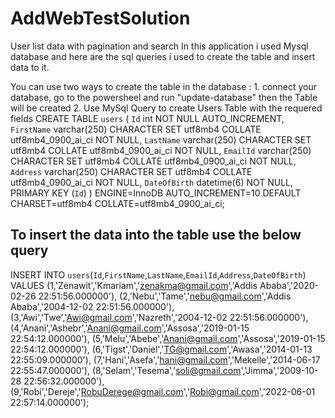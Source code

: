 # AddWebTestSolution
User list data with pagination and search
In this application i used Mysql database and here are the sql queries i used to create the table and insert data to it.

You can use two ways to create the table in the database : 
    1. connect your database, go to the powersheel and run "update-database" then the Table will be created
    2. Use MySql Query to create Users Table with the requered fields 
      CREATE TABLE `users` (
        `Id` int NOT NULL AUTO_INCREMENT,
        `FirstName` varchar(250) CHARACTER SET utf8mb4 COLLATE utf8mb4_0900_ai_ci NOT NULL,
        `LastName` varchar(250) CHARACTER SET utf8mb4 COLLATE utf8mb4_0900_ai_ci NOT NULL,
        `EmailId` varchar(250) CHARACTER SET utf8mb4 COLLATE utf8mb4_0900_ai_ci NOT NULL,
        `Address` varchar(250) CHARACTER SET utf8mb4 COLLATE utf8mb4_0900_ai_ci NOT NULL,
        `DateOfBirth` datetime(6) NOT NULL,
        PRIMARY KEY (`Id`)
      ) ENGINE=InnoDB AUTO_INCREMENT=10 DEFAULT CHARSET=utf8mb4 COLLATE=utf8mb4_0900_ai_ci;
      
## To insert the data into the table use the below query
INSERT  INTO `users`(`Id`,`FirstName`,`LastName`,`EmailId`,`Address`,`DateOfBirth`) 
VALUES (1,'Zenawit','Kmariam','zenakma@gmail.com','Addis Ababa','2020-02-26 22:51:56.000000'),
(2,'Nebu','Tame','nebu@gmail.com','Addis Ababa','2004-12-02 22:51:56.000000'),
(3,'Awi','Twe','Awi@gmail.com','Nazreth','2004-12-02 22:51:56.000000'),
(4,'Anani','Ashebr','Anani@gmail.com','Assosa','2019-01-15 22:54:12.000000'),
(5,'Melu','Abebe','Anani@gmail.com','Assosa','2019-01-15 22:54:12.000000'),
(6,'Tigst','Daniel','TG@gmail.com','Awasa','2014-01-13 22:55:09.000000'),
(7,'Hani','Asefa','hani@gmail.com','Mekelle','2014-06-17 22:55:47.000000'),
(8,'Selam','Tesema','soli@gmail.com','Jimma','2009-10-28 22:56:32.000000'),
(9,'Robi','Dereje','RobuDerege@gmail.com','Robi@gmail.com','2022-06-01 22:57:14.000000');

